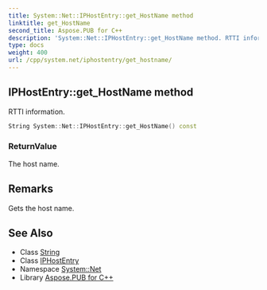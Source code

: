 ```yaml
---
title: System::Net::IPHostEntry::get_HostName method
linktitle: get_HostName
second_title: Aspose.PUB for C++
description: 'System::Net::IPHostEntry::get_HostName method. RTTI information in C++.'
type: docs
weight: 400
url: /cpp/system.net/iphostentry/get_hostname/
---
```

## IPHostEntry::get_HostName method


RTTI information.

```cpp
String System::Net::IPHostEntry::get_HostName() const
```


### ReturnValue

The host name.
## Remarks


Gets the host name. 
## See Also

* Class [String](../../../system/string/)
* Class [IPHostEntry](../)
* Namespace [System::Net](../../)
* Library [Aspose.PUB for C++](../../../)
